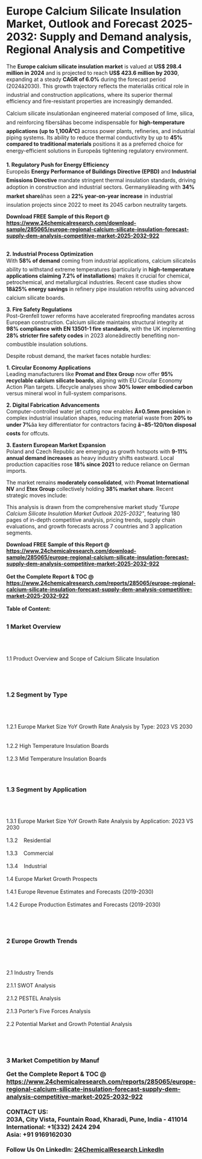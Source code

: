 <h1>Europe Calcium Silicate Insulation Market, Outlook and Forecast 2025-2032: Supply and Demand analysis, Regional Analysis and Competitive</h1><p>The <strong>Europe calcium silicate insulation market</strong> is valued at <strong>US$ 298.4 million in 2024</strong> and is projected to reach <strong>US$ 423.6 million by 2030</strong>, expanding at a steady <strong>CAGR of 6.0%</strong> during the forecast period (2024â2030). This growth trajectory reflects the materialâs critical role in industrial and construction applications, where its superior thermal efficiency and fire-resistant properties are increasingly demanded. </p><p>Calcium silicate insulationâan engineered material composed of lime, silica, and reinforcing fibersâhas become indispensable for <strong>high-temperature applications (up to 1,100Â°C)</strong> across power plants, refineries, and industrial piping systems. Its ability to reduce thermal conductivity by up to <strong>45% compared to traditional materials</strong> positions it as a preferred choice for energy-efficient solutions in Europeâs tightening regulatory environment.</p><p><strong>1. Regulatory Push for Energy Efficiency</strong><br>
Europeâs <strong>Energy Performance of Buildings Directive (EPBD)</strong> and <strong>Industrial Emissions Directive</strong> mandate stringent thermal insulation standards, driving adoption in construction and industrial sectors. Germanyâleading with <strong>34% market share</strong>âhas seen a <strong>22% year-on-year increase</strong> in industrial insulation projects since 2022 to meet its 2045 carbon neutrality targets.</p><div><b>Download FREE Sample of this Report @ 
            <a href="https://www.24chemicalresearch.com/download-sample/285065/europe-regional-calcium-silicate-insulation-forecast-supply-dem-analysis-competitive-market-2025-2032-922">
            https://www.24chemicalresearch.com/download-sample/285065/europe-regional-calcium-silicate-insulation-forecast-supply-dem-analysis-competitive-market-2025-2032-922</a></b></div><br><p><strong>2. Industrial Process Optimization</strong><br>
With <strong>58% of demand</strong> coming from industrial applications, calcium silicateâs ability to withstand extreme temperatures (particularly in <strong>high-temperature applications claiming 7.2% of installations</strong>) makes it crucial for chemical, petrochemical, and metallurgical industries. Recent case studies show <strong>18â25% energy savings</strong> in refinery pipe insulation retrofits using advanced calcium silicate boards.</p><p><strong>3. Fire Safety Regulations</strong><br>
Post-Grenfell tower reforms have accelerated fireproofing mandates across European construction. Calcium silicate maintains structural integrity at <strong>98% compliance with EN 13501-1 fire standards</strong>, with the UK implementing <strong>28% stricter fire safety codes</strong> in 2023 aloneâdirectly benefiting non-combustible insulation solutions.</p><p>Despite robust demand, the market faces notable hurdles:</p><p><strong>1. Circular Economy Applications</strong><br>
Leading manufacturers like <strong>Promat and Etex Group</strong> now offer <strong>95% recyclable calcium silicate boards</strong>, aligning with EU Circular Economy Action Plan targets. Lifecycle analyses show <strong>30% lower embodied carbon</strong> versus mineral wool in full-system comparisons.</p><p><strong>2. Digital Fabrication Advancements</strong><br>
Computer-controlled water jet cutting now enables <strong>Â±0.5mm precision</strong> in complex industrial insulation shapes, reducing material waste from <strong>20% to under 7%</strong>âa key differentiator for contractors facing <strong>â¬85-120/ton disposal costs</strong> for offcuts.</p><p><strong>3. Eastern European Market Expansion</strong><br>
Poland and Czech Republic are emerging as growth hotspots with <strong>9-11% annual demand increases</strong> as heavy industry shifts eastward. Local production capacities rose <strong>18% since 2021</strong> to reduce reliance on German imports.</p><p>The market remains <strong>moderately consolidated</strong>, with <strong>Promat International NV</strong> and <strong>Etex Group</strong> collectively holding <strong>38% market share</strong>. Recent strategic moves include:</p><p>This analysis is drawn from the comprehensive market study <em>"Europe Calcium Silicate Insulation Market Outlook 2025-2032"</em>, featuring 180 pages of in-depth competitive analysis, pricing trends, supply chain evaluations, and growth forecasts across 7 countries and 3 application segments.</p><div><b>Download FREE Sample of this Report @ 
            <a href="https://www.24chemicalresearch.com/download-sample/285065/europe-regional-calcium-silicate-insulation-forecast-supply-dem-analysis-competitive-market-2025-2032-922">
            https://www.24chemicalresearch.com/download-sample/285065/europe-regional-calcium-silicate-insulation-forecast-supply-dem-analysis-competitive-market-2025-2032-922</a></b></div><br><div><b>Get the Complete Report & TOC @ 
            <a href="https://www.24chemicalresearch.com/reports/285065/europe-regional-calcium-silicate-insulation-forecast-supply-dem-analysis-competitive-market-2025-2032-922">
            https://www.24chemicalresearch.com/reports/285065/europe-regional-calcium-silicate-insulation-forecast-supply-dem-analysis-competitive-market-2025-2032-922</a></b></div><br>
            <b>Table of Content:</b><p><h2><span style="font-size:16px"><strong>1 Market Overview&nbsp;&nbsp; &nbsp;</strong></span></h2><br />
<br />
<p>1.1 Product Overview and Scope of Calcium Silicate Insulation&nbsp;</p><br />
<br />
<h2><strong><span style="font-size:16px">1.2 Segment by Type&nbsp;&nbsp; &nbsp;</span></strong></h2><br />
<br />
<p>1.2.1 Europe Market Size YoY Growth Rate Analysis by Type: 2023 VS 2030&nbsp;&nbsp; &nbsp;<br /><br />
1.2.2 High Temperature Insulation Boards&nbsp;&nbsp; &nbsp;<br /><br />
1.2.3 Mid Temperature Insulation Boards<br /><br />
<br />
<h2><span style="font-size:16px"><strong>1.3 Segment by Application&nbsp;&nbsp;</strong></span></h2><br />
<br />
<p>1.3.1 Europe Market Size YoY Growth Rate Analysis by Application: 2023 VS 2030&nbsp;&nbsp; &nbsp;<br /><br />
1.3.2&nbsp;&nbsp; &nbsp;Residential<br /><br />
1.3.3&nbsp;&nbsp; &nbsp;Commercial<br /><br />
1.3.4&nbsp;&nbsp; &nbsp;Industrial<br /><br />
1.4 Europe Market Growth Prospects&nbsp;&nbsp; &nbsp;<br /><br />
1.4.1 Europe Revenue Estimates and Forecasts (2019-2030)&nbsp;&nbsp; &nbsp;<br /><br />
1.4.2 Europe Production Estimates and Forecasts (2019-2030)&nbsp;&nbsp;</p><br />
<br />
<h2><span style="font-size:16px"><strong>2 Europe Growth Trends&nbsp;&nbsp; &nbsp;</strong></span></h2><br />
<br />
<p>2.1 Industry Trends&nbsp;&nbsp; &nbsp;<br /><br />
2.1.1 SWOT Analysis&nbsp;&nbsp; &nbsp;<br /><br />
2.1.2 PESTEL Analysis&nbsp;&nbsp; &nbsp;<br /><br />
2.1.3 Porter&rsquo;s Five Forces Analysis&nbsp;&nbsp; &nbsp;<br /><br />
2.2 Potential Market and Growth Potential Analysis&nbsp;&nbsp; &nbsp;</p><br />
<br />
<h2><span style="font-size:16px"><strong>3 Market Competition by Manuf</p><div><b>Get the Complete Report & TOC @ 
            <a href="https://www.24chemicalresearch.com/reports/285065/europe-regional-calcium-silicate-insulation-forecast-supply-dem-analysis-competitive-market-2025-2032-922">
            https://www.24chemicalresearch.com/reports/285065/europe-regional-calcium-silicate-insulation-forecast-supply-dem-analysis-competitive-market-2025-2032-922</a></b></div><br><b>CONTACT US:</b><br>
            203A, City Vista, Fountain Road, Kharadi, Pune, India - 411014<br>
            International: +1(332) 2424 294<br>
            Asia: +91 9169162030 <br><br>
            Follow Us On LinkedIn: <a href="https://www.linkedin.com/company/24chemicalresearch/">24ChemicalResearch LinkedIn</a>